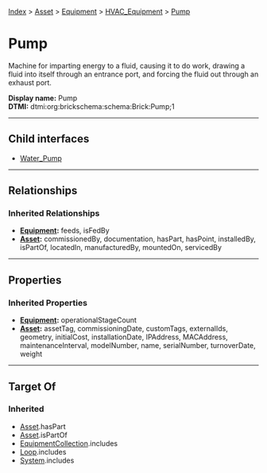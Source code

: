 [Index](../../../../index.md) > [Asset](../../../Asset.md) > [Equipment](../../Equipment.md) > [HVAC_Equipment](../HVAC_Equipment.md) > [Pump](#)
# Pump

Machine for imparting energy to a fluid, causing it to do work, drawing a fluid into itself through an entrance port, and forcing the fluid out through an exhaust port.


**Display name:** Pump<br />
**DTMI:** dtmi:org:brickschema:schema:Brick:Pump;1

---

## Child interfaces
* [Water_Pump](Water_Pump/Water_Pump.md)

---

## Relationships

### Inherited Relationships
* **[Equipment](../../Equipment.md):** feeds, isFedBy
* **[Asset](../../../Asset.md):** commissionedBy, documentation, hasPart, hasPoint, installedBy, isPartOf, locatedIn, manufacturedBy, mountedOn, servicedBy

---

## Properties

### Inherited Properties
* **[Equipment](../../Equipment.md):** operationalStageCount
* **[Asset](../../../Asset.md):** assetTag, commissioningDate, customTags, externalIds, geometry, initialCost, installationDate, IPAddress, MACAddress, maintenanceInterval, modelNumber, name, serialNumber, turnoverDate, weight

---

## Target Of
### Inherited
* [Asset](../../../Asset.md).hasPart
* [Asset](../../../Asset.md).isPartOf
* [EquipmentCollection](../../../../Collection/EquipmentCollection.md).includes
* [Loop](../../../../Collection/Loop/Loop.md).includes
* [System](../../../../Collection/System/System.md).includes
